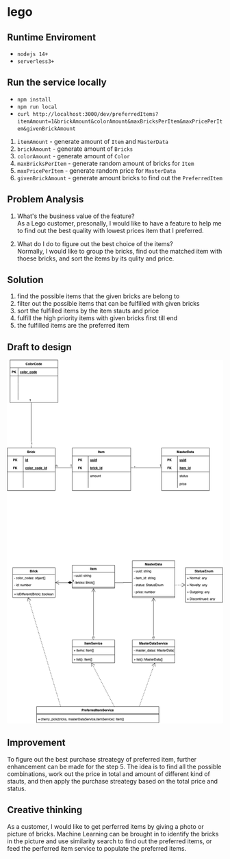 # lego

## Runtime Enviroment
- `nodejs 14+`
- `serverless3+`

## Run the service locally
- `npm install`
- `npm run local`
- `curl http://localhost:3000/dev/preferredItems?itemAmount=1&brickAmount&colorAmount&maxBricksPerItem&maxPricePerItem&givenBrickAmount`

1. `itemAmount` - generate amount of `Item` and `MasterData`
2. `brickAmount` - generate amount of `Bricks`
3. `colorAmount` - generate amount of `Color`
4. `maxBricksPerItem` - generate random amount of bricks for `Item`
5. `maxPricePerItem` - generate random price for `MasterData`
6. `givenBrickAmount` - generate amount bricks to find out the `PreferredItem`

## Problem Analysis

1. What's the business value of the feature? \
As a Lego customer, presonally, I would like to have a feature to help me to find out the best quality with lowest prices item that I preferred.

2. What do I do to figure out the best choice of the items? \
Normally, I would like to group the bricks, find out the matched item with thoese bricks, and sort the items by its qulity and price.

## Solution

1. find the possible items that the given bricks are belong to 
2. filter out the possible items that can be fulfilled with given bricks
3. sort the fulfilled items by the item stauts and price
4. fulfill the high priority items with given bricks first till end
5. the fulfilled items are the preferred item


## Draft to design
![Alt Diagram](https://github.com/coolloic/lego/blob/master/lego.drawio.png "Diagram")

## Improvement

To figure out the best purchase streategy of preferred item, further enhancement can be made for the step 5. The idea is to find all the possible combinations, work out the price in total and amount of different kind of stauts, and then apply the purchase streategy based on the total price and status.

## Creative thinking

As a customer, I would like to get perferred items by giving a photo or picture of bricks. Machine Learning can be brought in to identify the bricks in the picture and use similarity search to find out the preferred items, or feed the perferred item service to populate the preferred items.
